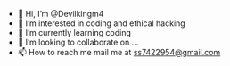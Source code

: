- 👋 Hi, I’m @Devilkingm4
- 👀 I’m interested in coding and ethical hacking
- 🌱 I’m currently learning coding
- 💞️ I’m looking to collaborate on ...
- 📫 How to reach me mail me at ss7422954@gmail.com

<!---
Devilkingm4/Devilkingm4 is a ✨ special ✨ repository because its `README.md` (this file) appears on your GitHub profile.
You can click the Preview link to take a look at your changes.
--->
